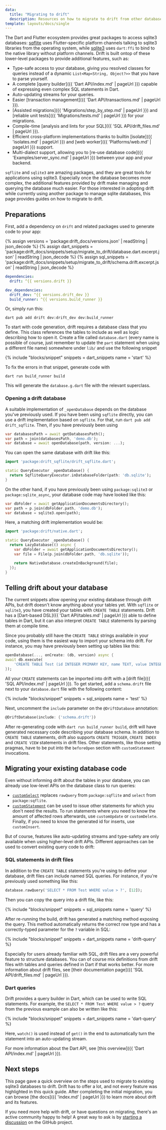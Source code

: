 ```yaml
---
data:
  title: "Migrating to drift"
  description: Resources on how to migrate to drift from other database packages.
template: layouts/docs/single
---
```


The Dart and Flutter ecosystem provides great packages to access sqlite3 databases:
[sqflite](https://pub.dev/packages/sqflite) uses Flutter-specific platform channels
talking to sqlite3 libraries from the operating system, while [sqlite3](https://pub.dev/packages/sqlite3)
uses `dart:ffi` to bind to the native library without platform channels.
Drift is built ontop of these lower-level packages to provide additional
features, such as:

- Type-safe access to your database, giving you resolved classes for queries instead of
  a dynamic `List<Map<String, Object?>>` that you have to parse yourself.
- A complete [query builder]({{ 'Dart API/index.md' | pageUrl }}) capable of expressing
  even complex SQL statements in Dart.
- Auto-updating streams for your queries.
- Easier [transaction management]({{ 'Dart API/transactions.md' | pageUrl }}).
- [Assisted migrations]({{ 'Migrations/step_by_step.md' | pageUrl }}) and [reliable unit tests]({{ 'Migrations/tests.md' | pageUrl }}) for your migrations.
- Compile-time [analysis and lints for your SQL]({{ 'SQL API/drift_files.md' | pageUrl }}).
- Efficient cross-platform implementations thanks to builtin [isolate]({{ 'isolates.md' | pageUrl }}) and [web worker]({{ 'Platforms/web.md' | pageUrl }}) support.
- Multi-dialect support, allowing you to [re-use database code]({{ 'Examples/server_sync.md' | pageUrl }}) between
  your app and your backend.

`sqflite` and `sqlite3` are amazing packages, and they are great tools for applications
using sqlite3.
Especially once the database becomes more complex, the additional features provided
by drift make managing and querying the database much easier.
For those interested in adopting drift while currently using another package to manage
sqlite databases, this page provides guides on how to migrate to drift.

## Preparations

First, add a dependency on `drift` and related packages used to generate code to your app:

{% assign versions = 'package:drift_docs/versions.json' | readString | json_decode %}
{% assign dart_snippets = 'package:drift_docs/snippets/setup/migrate_to_drift/database.dart.excerpt.json' | readString | json_decode %}
{% assign sql_snippets = 'package:drift_docs/snippets/setup/migrate_to_drift/schema.drift.excerpt.json' | readString | json_decode %}


```yaml
dependencies:
  drift: ^{{ versions.drift }}

dev_dependencies:
  drift_dev: ^{{ versions.drift_dev }}
  build_runner: ^{{ versions.build_runner }}
```

Or, simply run this:

```
dart pub add drift dev:drift_dev dev:build_runner
```

To start with code generation, drift requires a database class that you define.
This class references the tables to include as well as logic describing how to
open it.
Create a file called `database.dart` (every name is possible of course, just remember
to update the `part` statement when using a different file name) somewhere under
`lib/` and use the following snippet

{% include "blocks/snippet" snippets = dart_snippets name = 'start' %}

To fix the errors in that snippet, generate code with

```
dart run build_runner build
```

This will generate the `database.g.dart` file with the relevant superclass.

### Opening a drift database

A suitable implementation of `_openDatabase` depends on the database you've previously used.
If you have been using `sqflite` directly, you can use a drift implementation based on `sqflite`.
For that, run `dart pub add drift_sqflite`.
Then, if you have previously been using

```dart
var databasesPath = await getDatabasesPath();
var path = join(databasesPath, 'demo.db');
var database = await openDatabase(path, version: ...);
```

You can open the same database with drift like this:

```dart
import 'package:drift_sqflite/drift_sqflite.dart';

static QueryExecutor _openDatabase() {
  return SqfliteQueryExecutor.inDatabaseFolder(path: 'db.sqlite');
}
```

On the other hand, if you have previously been using `package:sqlite3` or `package:sqlite_async`,
your database code may have looked like this:

```dart
var dbFolder = await getApplicationDocumentsDirectory();
var path = p.join(dbFolder.path, 'demo.db');
var database = sqlite3.open(path);
```

Here, a matching drift implementation would be:

```dart
import 'package:drift/native.dart';

static QueryExecutor _openDatabase() {
  return LazyDatabase(() async {
    var dbFolder = await getApplicationDocumentsDirectory();
    var file = File(p.join(dbFolder.path, 'db.sqlite'));

    return NativeDatabase.createInBackground(file);
  });
}
```

## Telling drift about your database

The current snippets allow opening your existing database through drift APIs, but drift
doesn't know anything about your tables yet.
With `sqflite` or `sqlite3`, you have created your tables with `CREATE TABLE` statements.
Drift has a [Dart-based DSL]({{ 'Dart API/tables.md' | pageUrl }}) able to define tables
in Dart, but it can also interpret `CREATE TABLE` statements by parsing them at compile time.

Since you probably still have the `CREATE TABLE` strings available in your code, using them
is the easiest way to import your schema into drift.
For instance, you may have previously been setting up tables like this:

```dart
openDatabase(..., onCreate: (db, version) async {
await db.execute(
    'CREATE TABLE Test (id INTEGER PRIMARY KEY, name TEXT, value INTEGER, num REAL);');
});
```

All your `CREATE` statements can be imported into drift with a [drift file]({{ 'SQL API/index.md' | pageUrl }}).
To get started, add a `schema.drift` file next to your `database.dart` file with the following content:

{% include "blocks/snippet" snippets = sql_snippets name = 'test' %}

Next, uncomment the `include` parameter on the `@DriftDatabase` annotation:

```dart
@DriftDatabase(include: {'schema.drift'})
```

After re-generating code with `dart run build_runner build`, drift will have generated necessary code
describing your database schema.
In addition to `CREATE TABLE` statements, drift also supports `CREATE TRIGGER`, `CREATE INDEX` and
`CREATE VIEW` statements in drift files. Other statements, like those setting pragmas, have to
be put into the `beforeOpen` section with `customStatement` invocations.

## Migrating your existing database code

Even without informing drift about the tables in your database, you can already use
low-level APIs on the database class to run queries:

- [`customSelect`](https://drift.simonbinder.eu/api/drift/databaseconnectionuser/customselect)
  replaces `rawQuery` from `package:sqflite` and `select` from `package:sqflite`.
- [`customStatement`](https://drift.simonbinder.eu/api/drift/databaseconnectionuser/customstatement)
  can be used to issue other statements for which you don't need the results.
  To run statements where you need to know the amount of affected rows afterwards, use `customUpdate`
  or `customDelete`. Finally, if you need to know the generated id for inserts, use `customInsert`.

But of course, features like auto-updating streams and type-safety are only available when
using higher-level drift APIs.
Different approaches can be used to convert existing query code to drift:

### SQL statements in drift files

In addition to the `CREATE TABLE` statements you're using to define your database,
drift files can include named SQL queries.
For instance, if you're previously used something like this:

```dart
database.rawQuery('SELECT * FROM Test WHERE value > ?', [12]);
```

Then you can copy the query into a drift file, like this:

{% include "blocks/snippet" snippets = sql_snippets name = 'query' %}

After re-running the build, drift has generated a matching method exposing
the query. This method automatically returns the correct row type and has a
correctly-typed parameter for the `?` variable in SQL:

{% include "blocks/snippet" snippets = dart_snippets name = 'drift-query' %}

Especially for users already familiar with SQL, drift files are a very powerful
feature to structure databases.
You can of course mix definitions from drift files with tables and queries defined
in Dart if that works better.
For more information about drift files, see [their documentation page]({{ 'SQL API/drift_files.md' | pageUrl }}).

### Dart queries

Drift provides a query builder in Dart, which can be used to write SQL statements.
For example, the `SELECT * FROM Test WHERE value > ?` query from the previous example
can also be written like this:

{% include "blocks/snippet" snippets = dart_snippets name = 'dart-query' %}

Here, `watch()` is used instead of `get()` in the end to automatically turn the statement
into an auto-updating stream.

For more information about the Dart API, see [this overview]({{ 'Dart API/index.md' | pageUrl }}).

## Next steps

This page gave a quick overview on the steps used to migrate to existing sqlite3 databases to drift.
Drift has to offer a lot, and not every feature was highlighted in this quick guide. After completing
the initial migration, you can browse [the docs]({{ 'index.md' | pageUrl }}) to learn more about drift
and its features.

If you need more help with drift, or have questions on migrating, there's an active community happy to
help! A great way to ask is by [starting a discussion](https://github.com/simolus3/drift/discussions)
on the GitHub project.
